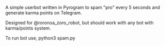 A simple userbot written in Pyrogram to spam "pro" every 5 seconds and generate karma points on Telegram.


Designed for @roronoa_zoro_robot, but should work with any bot with karma/points system.

To run bot use, python3 spam.py
